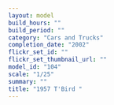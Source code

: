 ```yaml
---
layout: model
build_hours: ""
build_period: ""
category: "Cars and Trucks"
completion_date: "2002"
flickr_set_id: ""
flickr_set_thumbnail_url: ""
model_id: "104"
scale: "1/25"
summary: ""
title: "1957 T'Bird "
---
```



